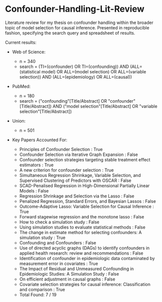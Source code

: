 # Confounder-Handling-Lit-Review

Literature review for my thesis on confounder handling within the broader topic of model selection for causal inference.  Presented in reproducible fashion, specifying the search query and spreadsheet of results.

Current results:

* Web of Science:
  * n = 340
  * search = (TI=(confounder) OR TI=(confounding)) AND (ALL=(statistical model) OR ALL=(model selection) OR ALL=(variable selection)) AND (ALL=(epidemiology) OR ALL=(causal))

* PubMed:
  * n = 180
  * search = ("confounding"[Title/Abstract] OR "confounder"[Title/Abstract]) AND ("model selection"[Title/Abstract] OR "variable selection"[Title/Abstract])


* Union:
  * n = 501

* Key Papers Accounted For:
  * Principles of Confounder Selection : True
  * Confounder Selection via Iterative Graph Expansion : False
  * Confounder selection strategies targeting stable treatment effect estimators : True
  * A new criterion for confounder selection : True
  * Simultaneous Regression Shrinkage, Variable Selection, and Supervised Clustering of Predictors with OSCAR : False
  * SCAD-Penalised Regression in High-Dimensional Partially Linear Models : False
  * Regression Shrinkage and Selection via the Lasso : False
  * Penalized Regression, Standard Errors, and Bayesian Lassos : False
  * Outcome-Adaptive Lasso: Variable Selection for Causal Inference : True
  * Forward stagewise regression and the monotone lasso : False
  * How to check a simulation study : False
  * Using simulation studies to evaluate statistical methods : False
  * The change in estimate method for selecting confounders: A simulation study : True
  * Confounding and Confounders : False
  * Use of directed acyclic graphs (DAGs) to identify confounders in applied health research: review and recommendations : False
  * Identification of confounder in epidemiologic data contaminated by measurement error in covariates : True
  * The Impact of Residual and Unmeasured Confounding in Epidemiologic Studies: A Simulation Study : False
  * On efficient adjustment in causal graphs : False
  * Covariate selection strategies for causal inference: Classification and comparison : True
  * Total Found:  7 / 19

